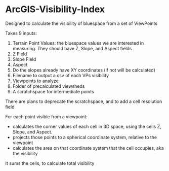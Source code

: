 # ArcGIS-Visibility-Index
Designed to calculate the visibility of bluespace from a set of ViewPoints

Takes 9 inputs:
1) Terrain Point Values: the bluespace values we are interested in measuring.  They should have Z, Slope, and Aspect fields
2) Z Field
3) Slope Field
4) Aspect
5) Do the slopes already have XY coordinates (if not will be calculated)
6) Filename to output a csv of each VPs visibility
7) Viewpoints to analyze
8) Folder of precalculated viewsheds
9) A scratchspace for intermediate points

There are plans to deprecate the scratchspace, and to add a cell resolution field

For each point visible from a viewpoint:
- calculates the corner values of each cell in 3D space, using the cells Z, Slope, and Aspect.
- projects those points to a spherical coordinate system, relative to the viewpoint
- calculates the area on that coordinate system that the cell occupies, aka the visibility

It sums the cells, to calculate total visibility
